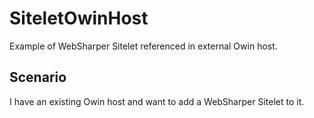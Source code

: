 # SiteletOwinHost

Example of WebSharper Sitelet referenced in external Owin host.

Scenario
--------
I have an existing Owin host and want to add a WebSharper Sitelet to it.
